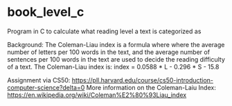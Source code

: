 # book_level_c
Program in C to calculate what reading level a text is categorized as

Background: The Coleman-Liau index is a formula where where the average number of letters per 100 words in the text, and the average number of sentences per 100 words in the text are used to decide the reading difficulty of a text. The Coleman-Liau index is: index = 0.0588 * L - 0.296 * S - 15.8


Assignment via CS50: https://pll.harvard.edu/course/cs50-introduction-computer-science?delta=0
More information on the Coleman-Laiu Index: https://en.wikipedia.org/wiki/Coleman%E2%80%93Liau_index
